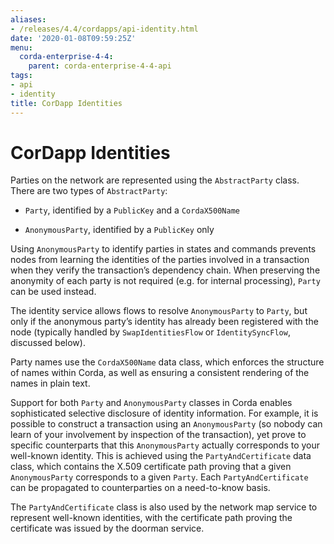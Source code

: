 ```yaml
---
aliases:
- /releases/4.4/cordapps/api-identity.html
date: '2020-01-08T09:59:25Z'
menu:
  corda-enterprise-4-4:
    parent: corda-enterprise-4-4-api
tags:
- api
- identity
title: CorDapp Identities
---
```




# CorDapp Identities

Parties on the network are represented using the `AbstractParty` class. There are two types of `AbstractParty`:


* `Party`, identified by a `PublicKey` and a `CordaX500Name`


* `AnonymousParty`, identified by a `PublicKey` only


Using `AnonymousParty` to identify parties in states and commands prevents nodes from learning the identities
            of the parties involved in a transaction when they verify the transaction’s dependency chain. When preserving the
            anonymity of each party is not required (e.g. for internal processing), `Party` can be used instead.

The identity service allows flows to resolve `AnonymousParty` to `Party`, but only if the anonymous party’s
            identity has already been registered with the node (typically handled by `SwapIdentitiesFlow` or
            `IdentitySyncFlow`, discussed below).

Party names use the `CordaX500Name` data class, which enforces the structure of names within Corda, as well as
            ensuring a consistent rendering of the names in plain text.

Support for both `Party` and `AnonymousParty` classes in Corda enables sophisticated selective disclosure of
            identity information. For example, it is possible to construct a transaction using an `AnonymousParty` (so nobody can
            learn of your involvement by inspection of the transaction), yet prove to specific counterparts that this
            `AnonymousParty` actually corresponds to your well-known identity. This is achieved using the
            `PartyAndCertificate` data class, which contains the X.509 certificate path proving that a given `AnonymousParty`
            corresponds to a given `Party`. Each `PartyAndCertificate` can be propagated to counterparties on a need-to-know
            basis.

The `PartyAndCertificate` class is also used by the network map service to represent well-known identities, with the
            certificate path proving the certificate was issued by the doorman service.



